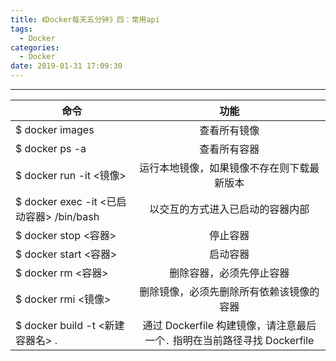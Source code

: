 ```yaml
---
title: 《Docker每天五分钟》四：常用api
tags:
  - Docker
categories:
  - Docker
date: 2019-01-31 17:09:30
---
```


<hr>


|	命令   |		功能      |
|----------|:------------:|
| $ docker images |  查看所有镜像 |
| $ docker ps -a | 查看所有容器   |
| $ docker run -it <镜像> | 运行本地镜像，如果镜像不存在则下载最新版本  |
| $ docker exec -it <已启动容器> /bin/bash | 以交互的方式进入已启动的容器内部  |
| $ docker stop <容器> | 停止容器  |
| $ docker start <容器> | 启动容器  |
| $ docker rm <容器> | 删除容器，必须先停止容器 |
| $ docker rmi <镜像> | 删除镜像，必须先删除所有依赖该镜像的容器 |
| $ docker build -t <新建容器名> . | 通过 Dockerfile 构建镜像，请注意最后一个`.` 指明在当前路径寻找 Dockerfile |




